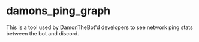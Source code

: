 # damons_ping_graph
This is a tool used by DamonTheBot'd developers to see network ping stats between the bot and discord.
